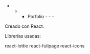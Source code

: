 - - - Porfolio - - - 

Creado con React.

Librerías usadas:

react-lottie
react-fullpage 
react-icons
